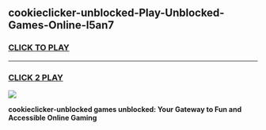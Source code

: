 
## cookieclicker-unblocked-Play-Unblocked-Games-Online-l5an7
<h3>
<a href="https://premium76.site?title=cookieclicker-unblocked&ref=25A">CLICK TO PLAY</a></h3>
<hr>

<h3>
<a href="https://premium76.site?title=cookieclicker-unblocked&ref=25A">CLICK 2 PLAY</a>
  
</h3>

<a href="https://premium76.site?title=cookieclicker-unblocked&ref=25A"><img src="https://clearcache.store/games.png"></a>


**cookieclicker-unblocked games unblocked: Your Gateway to Fun and Accessible Online Gaming**
